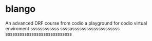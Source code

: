 # blango
An advanced DRF course from codio a playground for codio virtual enviroment
ssssssssssss
ssssassssssssssssssssssss
ssssssssssssssssssssssssssss